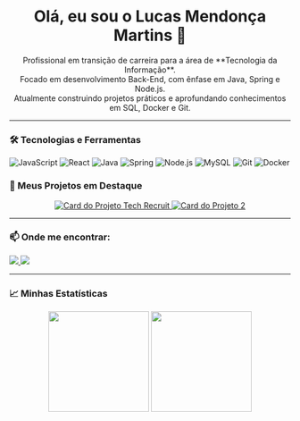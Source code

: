 <h1 align="center">Olá, eu sou o Lucas Mendonça Martins 👋</h1>

<p align="center">
  Profissional em transição de carreira para a área de **Tecnologia da Informação**.<br>
  Focado em desenvolvimento Back-End, com ênfase em Java, Spring e Node.js.<br>
  Atualmente construindo projetos práticos e aprofundando conhecimentos em SQL, Docker e Git.
</p>

---

### 🛠️ Tecnologias e Ferramentas

<p align="left">
  <img src="https://img.shields.io/badge/JavaScript-F7DF1E?style=for-the-badge&logo=javascript&logoColor=black" alt="JavaScript">
  <img src="https://img.shields.io/badge/React-20232A?style=for-the-badge&logo=react&logoColor=61DAFB" alt="React">
  <img src="https://img.shields.io/badge/Java-ED8B00?style=for-the-badge&logo=openjdk&logoColor=white" alt="Java">
  <img src="https://img.shields.io/badge/Spring-6DB33F?style=for-the-badge&logo=spring&logoColor=white" alt="Spring">
  <img src="https://img.shields.io/badge/Node.js-339933?style=for-the-badge&logo=nodedotjs&logoColor=white" alt="Node.js">
  <img src="https://img.shields.io/badge/MySQL-005C84?style=for-the-badge&logo=mysql&logoColor=white" alt="MySQL">
  <img src="https://img.shields.io/badge/GIT-E44C30?style=for-the-badge&logo=git&logoColor=white" alt="Git">
  <img src="https://img.shields.io/badge/Docker-2496ED?style=for-the-badge&logo=docker&logoColor=white" alt="Docker">
</p

---

### 🚀 Meus Projetos em Destaque

<p align="center">
  <a href="tech-recruit.vercel.app" target="_blank">
    <img src="https://github-readme-stats.vercel.app/api/pin/?username=lucaZz092&repo=tech-recruit&theme=tokyonight&show_owner=true" alt="Card do Projeto Tech Recruit"/>
  </a>
  <a href="softsolutions-chi.vercel.app" target="_blank">
    <img src="https://github-readme-stats.vercel.app/api/pin/?username=lucaZz092&repo=softsolutions&theme=tokyonight&show_owner=true" alt="Card do Projeto 2"/>
  </a>
</p>

---

### 📫 Onde me encontrar:

<p align="left">
  <a href="https://www.linkedin.com/in/lucas-mendonca/" target="_blank">
    <img src="https://img.shields.io/badge/-LinkedIn-%230077B5?style=for-the-badge&logo=linkedin&logoColor=white" target="_blank">
  </a>
  <a href="mailto:dev.lucas77@gmail.com" target="_blank">
    <img src="https://img.shields.io/badge/-Gmail-%23D14836?style=for-the-badge&logo=gmail&logoColor=white" target="_blank">
  </a>
</p>

---

### 📈 Minhas Estatísticas

<div align="center">
  <img height="180" src="https://github-readme-stats.vercel.app/api?username=lucaZz092&show_icons=true&theme=tokyonight&count_private=true&hide_border=true"/>
  <img 
    height="180" 
    src="https://github-readme-stats.vercel.app/api/top-langs/?username=lucaZz092&theme=tokyonight&layout=compact&custom_title=Tecnologias&langs_count=9&hide_border=true" 
  />
</div>
